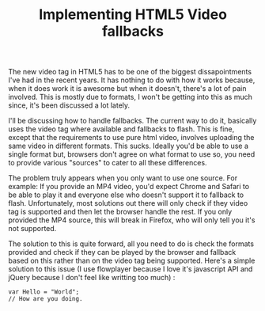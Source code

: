 ﻿---
layout: post
title: "Implementing HTML5 Video fallbacks"
---

The new video tag in HTML5 has to be one of the biggest dissapointments I've had in the recent years. It has nothing to do with how it works because, when it does work it is awesome but when it doesn't, there's a lot of pain involved. This is mostly due to formats, I won't be getting into this as much since, it's been discussed a lot lately.

I'll be discussing how to handle fallbacks. The current way to do it, basically uses the video tag where available and fallbacks to flash. This is fine, except that the requirements to use pure html video, involves uploading the same video in different formats. This sucks. Ideally you'd be able to use a single format but, browsers don't agree on what format to use so, you need to provide various "sources" to cater to all these differences.

The problem truly appears when you only want to use one source. For example: If you provide an MP4 video, you'd expect Chrome and Safari to be able to play it and everyone else who doesn't support it to fallback to flash. Unfortunately, most solutions out there will only check if they video tag is supported and then let the browser handle the rest. If you only provided the MP4 source, this will break in Firefox, who will only tell you it's not supported.

The solution to this is quite forward, all you need to do is check the formats provided and check if they can be played by the browser and fallback based on this rather than on the video tag being supported. Here's a simple solution to this issue (I use flowplayer because I love it's javascript API and jQuery because I don't feel like writting too much) :

    var Hello = "World";
    // How are you doing.